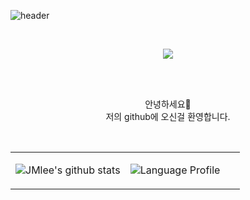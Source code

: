 ![header](https://capsule-render.vercel.app/api?type=waving&color=81C5E7&height=300&section=header&text=Jimyoung's%20GitHub%20&fontSize=60&desc=Welcome!&descAlignY=64&descAlign=67&fontColor=FFFFFF)

<br>

<p align="center">
   <a href="https://hits.seeyoufarm.com"><img src="https://hits.seeyoufarm.com/api/count/incr/badge.svg?url=https%3A%2F%2Fgithub.com%2FJMyoung98%2Fhit-counter&count_bg=%2379C83D&title_bg=%23555555&icon=&icon_color=%23E7E7E7&title=hits&edge_flat=false"/></a>
<br><br>

</p>

<br>

<p align="center">
안녕하세요👐<br>
저의 github에 오신걸 환영합니다.
</p>

<br>



<table><tr><td valign="top" width="50%">    

![JMlee's github stats](https://github-readme-stats.vercel.app/api/?username=JMyoung98&layout=compact&theme=vue&langs_count=5&width=400&height=200&custom_title=Most%20Used%20Languages&card_width=400&hide_border=true&bg_color=FFFFFF&title_color=000000&text_color=000000&hide_title=false&exclude_repo=JMyoung98.github.io&hide=html)

</td><td valign="top" width="50%">

![Language Profile](https://github-readme-stats.vercel.app/api/top-langs/?username=JMyoung98&layout=compact&theme=vue&langs_count=8&width=400&height=200&custom_title=Most%20Used%20Languages&card_width=400&hide_border=true&bg_color=FFFFFF&title_color=000000&text_color=000000&hide_title=false&exclude_repo=JMyoung98.github.io&hide=html)
    
</td></tr></table>  

<br/>  

